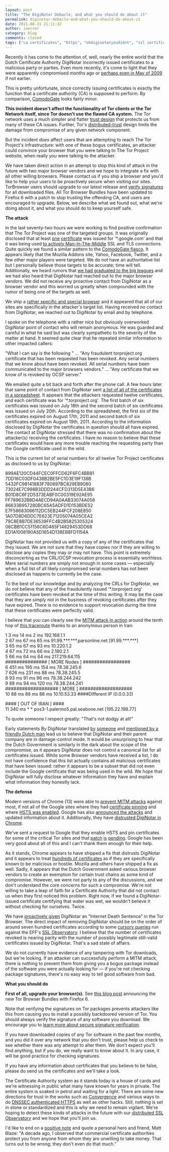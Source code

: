 ```yaml
---
layout: post
title: "The DigiNotar Debacle, and what you should do about it"
permalink: diginotar-debacle-and-what-you-should-do-about-it
date: 2011-08-31 21:11:32
author: ioerror
category: blog
comments: closed
tags: ["ca certificates", "https", "ohdiginotaryoudidnt", "ssl certifications", "tor client safety", "tor network safety", "tor project website"]
---
```


Recently it has come to the attention of, well, nearly the entire world that the Dutch Certificate Authority DigiNotar incorrectly issued certificates to a malicious party or parties. Even more recently, it's come to light that they were apparently compromised months ago or [perhaps even in May of 2009](http://www.f-secure.com/weblog/archives/00002228.html) if not earlier.

This is pretty unfortunate, since correctly issuing certificates is exactly the function that a certificate authority (CA) is supposed to perform. By comparison, [ComodoGate](https://blog.torproject.org/blog/detecting-certificate-authority-compromises-and-web-browser-collusion) looks fairly minor.

**This incident doesn't affect the functionality of Tor clients or the Tor Network itself, since Tor doesn't use the flawed CA system.** The Tor network uses a much simpler and flatter [trust design](https://www.torproject.org/docs/faq#KeyManagement) that protects us from many of these CA issues. Further, Tor's [distributed-trust](https://www.torproject.org/images/htw2.png) design limits the damage from compromise of any given network component.

But the incident *does* affect users that are attempting to reach The Tor Project's infrastructure: with one of these bogus certificates, an attacker could convince your browser that you were talking to The Tor Project website, when really you were talking to the attacker.

We have taken direct action in an attempt to stop this kind of attack in the future with two major browser vendors and we hope to integrate a fix with all other willing browsers. Please contact us if you ship a browser and you'd like to help your users to be proactively secure when visiting our sites. TorBrowser users should upgrade to our latest release and [verify signatures](https://www.torproject.org/docs/verifying-signatures.html.en) for all downloaded files. All Tor Browser Bundles have been updated to Firefox 6 with a patch to stop trusting the offending CA, and users are encouraged to upgrade. Below, we describe what we found out, what we're doing about it, and what you should do to keep yourself safe.

**The attack**

In the last seventy-two hours we were working to find positive confirmation that The Tor Project was one of the targeted groups. It was originally disclosed that at least [one](http://pastebin.com/ff7Yg663) [certificate](https://blog.torproject.org/files/google.com_.crt_.txt) was issued for '\*.google.com' and that it was being used [to actively Man-In-The-Middle](https://www.google.com/support/forum/p/gmail/thread?tid=2da6158b094b225a&hl=en) SSL and TLS connections. Quite quickly we found a similar pattern to the [ComodoGate fiasco](https://blog.torproject.org/blog/detecting-certificate-authority-compromises-and-web-browser-collusion). It appears likely that the Mozilla Addons site, Yahoo, Facebook, Twitter, and a few other major players were targeted. We do not have an authoritative list but I personally believe those targets to be accurate; time will tell. Additionally, we heard rumors that [we had graduated to the big leagues](http://www.nu.nl/internet/2603449/mogelijk-nepsoftware-verspreid-naast-aftappen-gmail.html) and we had also heard that DigiNotar had reached out to the major browser vendors. We did not receive any proactive contact from DigiNotar as a browser vendor and this worried us greatly when compounded with the rumor of being one of the targets as well.

We ship a [rather specific and special browser](https://www.torproject.org/projects/torbrowser.html) and it appeared that all of our sites are specifically in the attacker's target list. Having received no contact from DigiNotar, we reached out to DigiNotar by email and by telephone.

I spoke on the telephone with a rather nice but obviously overworked DigiNotar point of contact who will remain anonymous. He was guarded and careful in what he said but was clearly sympathetic to the severity of the matter at hand. It seemed quite clear that he repeated similar information to other impacted callers:

"What I can say is the following " ... "Any fraudulent torproject.org certificate that has been requested has been revoked. Any serial numbers that we know about have been revoked. All serial numbers have been communicated to the major browsers vendors." ... "Any certificate that we know of is revoked by OCSP server."

We emailed quite a bit back and forth after the phone call. A few hours later that same point of contact from DigiNotar sent [a list of all of the certificates in a spreadsheet](https://blog.torproject.org/files/DigiNotar-Tor-serial-list.xls). It appears that the attackers requested twelve certificates, and each certificate was for '\*.torproject.org'. The first batch of six certificates was issued on July 18th and the second batch of six certificates was issued on July 20th. According to the spreadsheet, the first six of the certificates expired on August 17th, 2011 and second batch of six certificates expired on August 19th, 2011. According to the information disclosed by DigiNotar the certificates in question should all have expired. The contact at DigiNotar stressed that there was no confirmation about the attacker(s) receiving the certificates. I have no reason to believe that these certificates would have any more trouble reaching the requesting party than the Google certificate used in the wild.

This is the current list of serial numbers for all twelve Tor Project certificates as disclosed to us by DigiNotar:

899AE120CD44FCEC0FFCD62F6FC4BB81  
 7DD16C03DF0438B2BE5FC1D3E19F138B  
 5432FC98141883F780897BC829EB9080  
 73024E7C998B3DDD244CFD313D5E43B6  
 B01D8C6F2D5373EABF0C00319E92AE95  
 FF789632B8D4AECD94A0AAB33074A058  
 86633B957280BC65A5ADFD1D153BDE52  
 E7F58683066112DC5EB244FCF208E850  
 1A07D8D6DDC7E623E71205074A05CEA2  
 79C8E8B7DE36539FFC4B2B5825305324  
 06CBB1CC51156C6D465F14829453DD68  
 ED1A1008190A5D1654D138EB8FD1154A

DigiNotar has not provided us with a copy of any of the certificates that they issued. We are not sure that they have copies nor if they are willing to disclose any copies they may or may not have. This point is extremely disconcerting as the CRL/OCSP revocation process is essentially worthless. Mere serial numbers are simply not enough in some cases — especially when a full list of all likely compromised serial numbers has not been disclosed as happens to currently be the case.

To the best of our knowledge and by analyzing the CRLs for DigiNotar, we do not believe that any of the fraudulently issued '\*.torproject.org' certificates have been revoked at the time of this writing. It may be the case that they are simply not in the business of revoking certificates after they have expired. There is no evidence to support revocation during the time that these certificates were perfectly valid.

I believe that you can clearly see the [MITM attack in action](http://pastebin.com/rqwnJvn4) around the tenth hop of [this traceroute](https://blog.torproject.org/files/traceroutes-inside-iran.txt) thanks to an anonymous person in Iran:

1 3 ms 14 ms 2 ms 192.168.1.1  
 2 67 ms 67 ms 65 ms 91.99.\*\*\*.\*\*\*.parsonline.net [91.99.\*\*\*.\*\*\*]  
 3 65 ms 67 ms 93 ms 10.220.1.2  
 4 67 ms 72 ms 66 ms 2.180.2.1  
 5 66 ms 64 ms 64 ms 217.219.64.115  
 \#\#\#\#\#\#\#\#\#\#\#\#\#\#\# [ MORE Nodes ] \#\#\#\#\#\#\#\#\#\#\#\#\#\#\#\#\#  
 6 451 ms 195 ms 154 ms 78.38.245.6  
 7 626 ms 231 ms 88 ms 78.38.245.5  
 8 93 ms 91 ms 96 ms 78.38.244.242  
 9 88 ms 94 ms 120 ms 78.38.244.241  
 \#\#\#\#\#\#\#\#\#\#\#\#\#\#\#\#\#\#\# [ MORE ] \#\#\#\#\#\#\#\#\#\#\#\#\#\#\#\#\#\#\#  
 10 88 ms 88 ms 88 ms 10.10.53.33 \#\#\#\#DIfferent IP (0.0.0.33)

\#\#\#\# [ OUT OF IRAN ] \#\#\#\#  
 11 340 ms \* \* pos3-1.palermo5.pal.seabone.net [195.22.198.77]

To quote someone I respect greatly: "That's not dodgy at all!"

Early statements By DigiNotar translated [by](http://pastebin.com/JTpA1tJ6) [someone](https://blog.torproject.org/files/translation-of-press-release.txt) and [mentioned by a friendly Dutch man](https://twitter.com/#!/rop_g/status/108643861697531904) lead us to believe that DigiNotar and their parent company are in damage-control mode. It would be unsurprising to hear that the Dutch Government is similarly in the dark about the scope of the compromise, as it appears DigiNotar does not control a canonical list for all certificates issued. While some Browser vendors have received a list, I do not have confidence that this list actually contains all malicious certificates that have been issued: rather it appears to be a subset that did not even include the Google certificate that was being used in the wild. We hope that DigiNotar will fully disclose whatever information they have and explain what information they honestly lack.

**The defense**

Modern versions of Chrome (13) were able to [prevent MITM attacks](https://blog.torproject.org/files/gmail_certificate_error.jpg) against most, if not all of the Google sites where they had [certificate pinning](http://www.imperialviolet.org/2011/05/04/pinning.html) and where [HSTS was enabled](https://secure.wikimedia.org/wikipedia/en/wiki/HTTP_Strict_Transport_Security). Google has also [announced the attacks](http://googleonlinesecurity.blogspot.com/2011/08/update-on-attempted-man-in-middle.html) and updated information about it. Additionally, they have [distrusted DigiNotar in Chrome](http://codereview.chromium.org/7795014).

We've sent a request to Google that they enable HSTS and pin certificates for some of the critical Tor sites and that [patch](http://codereview.chromium.org/7818002) [is](http://codereview.chromium.org/7818002/patch/1/3) [pending](http://codereview.chromium.org/7818002/patch/1/2). Google has been very good about all of this and I can't thank them enough for their help.

As it stands, Chrome appears to have shipped a fix that distrusts DigiNotar and it appears to treat [hundreds of certificates](http://codereview.chromium.org/7791032/diff/2001/net/base/x509_certificate.cc) as if they are specifically known to be malicious or hostile. Mozilla and others have shipped a fix as well. Sadly, it appears that the Dutch Government asked various browser vendors to create an exemption for certain trust chains as some kind of compromise. However, we were not party to any of the discussions, and we don't understand the core concerns for such a compromise. We're not willing to take a leap of faith for a Certificate Authority that did not contact us when they first noticed this problem. Right now, if we found a DigiNotar-issued certificate certifying that water was wet, we wouldn't believe it without checking for ourselves. Twice.

We have [proactively given](https://gitweb.torproject.org/torbrowser.git/commit/0be3b043afa0e54d207f603a3bf3716f6165caa1) DigiNotar an "Internet Death Sentence" in the Tor Browser. The direct impact of removing DigiNotar should be on the order of around seven hundred certificates according to some [cursory queries](https://twitter.com/#!/nocombat/status/108951156377661441) run against the EFF's [SSL Observatory](https://www.eff.org/observatory). I believe that the number of certificates revoked is nearing parity with the number of possibly legitimate still-valid certificates issued by DigiNotar. That's a sad state of affairs.

We do not currently have evidence of any tampering with Tor downloads, but we're looking. If an attacker can successfully perform a MITM attack, there is nothing to prevent them from giving you a bogus package instead of the software you were actually looking for — if you're not checking package signatures, there's no easy way to tell good software from bad.

**What you should do**

**First of all, upgrade your browser(s).** See [this blog post](http://blog.torproject.org/blog/new-tor-browser-bundles-4) announcing the new Tor Browser Bundles with Firefox 6.

Note that verifying the signatures on Tor packages prevents attackers like this from causing you to install a possibly backdoored version of Tor. You should always verify the signature of any software you download. We encourage you to [learn more about secure signature verification](https://www.torproject.org/docs/verifying-signatures.html.en).

If you have downloaded copies of any Tor software in the past few months, and you did it over any network that you don't trust, please help us check to see whether there was any attempt to alter them. We don't expect you'll find anything, but if you do, we really want to know about it. In any case, it will be good practice for checking signatures.

If you have any information about certificates that you believe to be false, please do send us the certificates and we'll take a look.

The Certificate Authority system as it stands today is a house of cards and we're witnessing in public what many have known for years in private. The entire system is soaked in petrol and waiting for a light. There are some new directions for trust in the works such as [Convergence](http://convergence.io/details.html) and various ways to do [DNSSEC authenticated HTTPS](http://www.imperialviolet.org/2011/06/16/dnssecchrome.html) as well as other hacks. Still, nothing is set in stone or standardized and this is why we need to remain vigilant. We're hoping to detect these kinds of attacks in the future with our [distributed SSL Observatory](https://trac.torproject.org/projects/tor/wiki/doc/HTTPSEverywhere/SSLObservatorySubmission) and we hope that you'll join us.

I'd like to end on a [positive note](http://www.crypto.com/blog/spycerts/) and quote a personal hero and friend, Matt Blaze: "A decade ago, I observed that commercial certificate authorities protect you from anyone from whom they are unwilling to take money. That turns out to be wrong; they don't even do that much."
